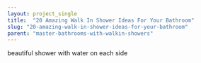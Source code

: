 ```yaml
---
layout: project_single
title:  "20 Amazing Walk In Shower Ideas For Your Bathroom"
slug: "20-amazing-walk-in-shower-ideas-for-your-bathroom"
parent: "master-bathrooms-with-walkin-showers"
---
```

beautiful shower with water on each side